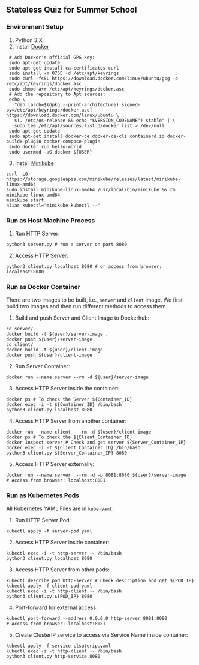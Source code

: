 ## Stateless Quiz for Summer School

### Environment Setup

1. Python 3.X
2. Install [Docker](https://docs.docker.com/engine/install/ubuntu/#install-using-the-repository)
```
 # Add Docker's official GPG key:
 sudo apt-get update
 sudo apt-get install ca-certificates curl
 sudo install -m 0755 -d /etc/apt/keyrings
 sudo curl -fsSL https://download.docker.com/linux/ubuntu/gpg -o /etc/apt/keyrings/docker.asc
 sudo chmod a+r /etc/apt/keyrings/docker.asc
 # Add the repository to Apt sources:
 echo \
   "deb [arch=$(dpkg --print-architecture) signed-by=/etc/apt/keyrings/docker.asc] https://download.docker.com/linux/ubuntu \
   $(. /etc/os-release && echo "$VERSION_CODENAME") stable" | \
   sudo tee /etc/apt/sources.list.d/docker.list > /dev/null
 sudo apt-get update
 sudo apt-get install docker-ce docker-ce-cli containerd.io docker-buildx-plugin docker-compose-plugin
 sudo docker run hello-world
 sudo usermod -aG docker ${USER}
```
3. Install [Minikube](https://minikube.sigs.k8s.io/docs/start/)
```
curl -LO https://storage.googleapis.com/minikube/releases/latest/minikube-linux-amd64
sudo install minikube-linux-amd64 /usr/local/bin/minikube && rm minikube-linux-amd64
minikube start
alias kubectl="minikube kubectl --"
```

### Run as Host Machine Process

1. Run HTTP Server: 

```
python3 server.py # run a server on port 8080
```

2. Access HTTP Server:

```
python3 client.py localhost 8080 # or access from browser: localhost:8080
```

### Run as Docker Container

There are two images to be built, i.e., `server` and `client` image. We first build two images and then run different methods to access them.


1. Build and push Server and Client Image to Dockerhub:

```
cd server/
docker build -t ${user}/server-image .
docker push ${user}/server-image
cd client/
docker build -t ${user}/client-image .
docker push ${user}/client-image
```



2. Run Server Container:

```
docker run --name server --rm -d ${user}/server-image
```


3. Access HTTP Server inside the container:

```
docker ps # To check the Server ${Container_ID}
docker exec -i -t ${Container_ID} /bin/bash
python3 client.py localhost 8080
```

4. Access HTTP Server from another container:

```
docker run --name client  --rm -d ${user}/client-image
docker ps # To check the ${Client_Container_ID}
docker inspect server # Check and get server ${Server_Container_IP}
docker exec -i -t ${Client_Container_ID} /bin/bash
python3 client.py ${Server_Container_IP} 8080
```

5. Access HTTP Server externally:

```
docker run --name server  --rm -d -p 8081:8080 ${user}/server-image
# Access from browser: localhost:8081
```

### Run as Kubernetes Pods

All Kubernetes YAML Files are in `kube-yaml`.

1. Run HTTP Server Pod:

```
kubectl apply -f server-pod.yaml
```

2. Access HTTP Server inside container:

```
kubectl exec -i -t http-server -- /bin/bash
python3 client.py localhost 8080
```

3. Access HTTP Server from other pods:

```
kubectl describe pod http-server # Check description and get ${POD_IP}
kubectl apply -f client-pod.yaml
kubectl exec -i -t http-client -- /bin/bash
python3 client.py ${POD_IP} 8080
```

4. Port-forward for external access:

```
kubectl port-forward --address 0.0.0.0 http-server 8081:8080
# Access from browser: localhost:8081
```

5. Create ClusterIP service to access via Service Name inside container: 

```
kubectl apply -f service-clsuterip.yaml
kubectl exec -i -t http-client -- /bin/bash
python3 client.py http-service 8080
```

